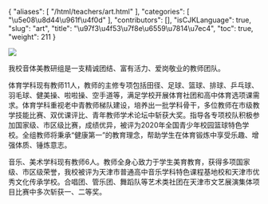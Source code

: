 {
    "aliases": [
        "/html/teachers/art.html"
    ],
    "categories": [
        "\u5e08\u8d44\u961f\u4f0d"
    ],
    "contributors": [],
    "isCJKLanguage": true,
    "slug": "art",
    "title": "\u97f3\u4f53\u7f8e\u6559\u7814\u7ec4",
    "toc": true,
    "weight": 211
}

![](https://cdn.tfls.online/mirror/full/59d3d5ff236ebe3b69841099118b3abe6a2e2274.jpg)








我校音体美教研组是一支精诚团结、富有活力、爱岗敬业的教师团队。




体育学科现有教师11人，教师的主修专项包括田径、足球、篮球、排球、乒乓球、羽毛球、健美操、啦啦操、空手道等，满足学校开展体育社团和高中体育选项课需求。体育学科重视老中青教师梯队建设，培养出一批学科骨干，多位教师在市级教学技能比赛、双优课评比、青年教师学术论坛中斩获大奖。指导各专项校队积极参加国家级、市区级比赛，成绩优异，被评为2020年全国青少年校园篮球特色学校。全组教师将秉承“健康第一”的教育理念，帮助学生在体育锻炼中享受乐趣、增强体质、锤炼意志。




音乐、美术学科现有教师6人。教师全身心致力于学生美育教育，获得多项国家级、市区级荣誉，我校被评为天津市普通高中音乐学科特色课程基地校和天津市优秀文化传承学校。合唱团、管乐团、舞蹈队等艺术类社团在天津市文艺展演集体项目比赛中多次斩获一、二等奖。



  


  










  



